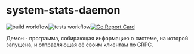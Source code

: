 # system-stats-daemon

![build workflow](https://github.com/FRiniZ/system-stats-daemon/actions/workflows/build.yml/badge.svg?event=push)![tests workflow](https://github.com/FRiniZ/system-stats-daemon/actions/workflows/tests.yml/badge.svg)[![Go Report Card](https://goreportcard.com/badge/github.com/FRiniZ/system-stats-daemon)](https://goreportcard.com/report/github.com/FRiniZ/system-stats-daemon)


Демон - программа, собирающая информацию о системе, на которой запущена, и отправляющая её своим клиентам по GRPC.
